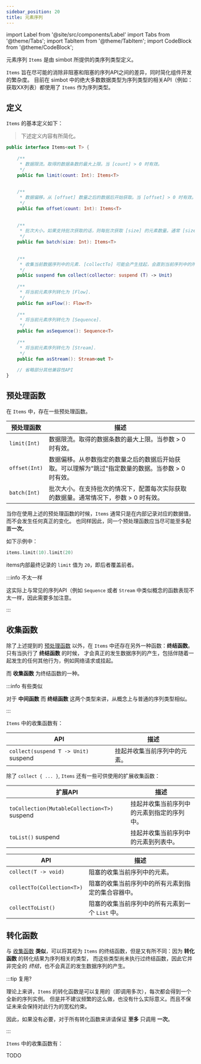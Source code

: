 ```yaml
---
sidebar_position: 20
title: 元素序列
---
```


import Label from '@site/src/components/Label'
import Tabs from '@theme/Tabs';
import TabItem from '@theme/TabItem';
import CodeBlock from '@theme/CodeBlock';


元素序列 `Items` 是由 simbot 所提供的类序列类型定义。

`Items` 旨在尽可能的消除非阻塞和阻塞的序列API之间的差异，同时简化组件开发的繁杂度。
目前在 simbot 中的绝大多数数据类型为序列类型的相关API（例如：获取XX列表）都使用了 `Items` 作为序列类型。

## 定义
`Items` 的基本定义如下：

> 下述定义内容有所简化。

```kotlin title='love/forte/simbot/utils/item/Items.kt'
public interface Items<out T> {
    
    /**
     * 数据限流。取得的数据条数的最大上限。当 [count] > 0 时有效。
     */
    public fun limit(count: Int): Items<T>
    
    
    /**
     * 数据偏移。从 [offset] 数量之后的数据后开始获取。当 [offset] > 0 时有效。
     */
    public fun offset(count: Int): Items<T>
    
    
    /**
     * 批次大小。如果支持批次获取的话，则每批次获取 [size] 的元素数量。通常 [size] > 0 时有效。
     */
    public fun batch(size: Int): Items<T>
    
    
    /**
     * 收集当前数据序列中的元素. [collectTo] 可能会产生挂起，会直到当前序列中的所有可能产生的元素收集完毕后结束挂起。
     */
    public suspend fun collect(collector: suspend (T) -> Unit)
    
    /**
     * 将当前元素序列转化为 [Flow].
     */
    public fun asFlow(): Flow<T>
    
    /**
     * 将当前元素序列转化为 [Sequence].
     */
    public fun asSequence(): Sequence<T>
    
    /**
     * 将当前元素序列转化为 [Stream].
     */
    public fun asStream(): Stream<out T>
    
    // 省略部分其他兼容性API
}
```

## 预处理函数
在 `Items` 中，存在一些预处理函数。

| 预处理函数         | 描述                                                    |
|---------------|-------------------------------------------------------|
| `limit(Int)`  | 数据限流。取得的数据条数的最大上限。当参数 > 0 时有效。                        |
| `offset(Int)` | 数据偏移。从参数指定的数量之后的数据后开始获取。可以理解为"跳过"指定数量的数据。当参数 > 0 时有效。 |
| `batch(Int)`  | 批次大小。在支持批次的情况下，配置每次实际获取的数据量。通常情况下，参数 > 0 时有效。         |

当你在使用上述的预处理函数的时候，`Items` 通常只是在内部记录对应的数据值，而不会发生任何真正的变化。
也同样因此，同一个预处理函数应当尽可能至多配置**一次**。

如下示例中：

```kotlin
items.limit(10).limit(20)
```

items内部最终记录的 `limit` 值为 `20`，即后者覆盖前者。

:::info 不太一样

这实际上与常见的序列API（例如 `Sequence` 或者 `Stream` 中类似概念的函数表现不太一样，因此需要多加注意。

:::


## 收集函数
除了上述提到的 [预处理函数](#预处理函数) 以外，在 `Items` 中还存在另外一种函数：**终结函数**。只有当执行了 **终结函数** 的时候，
才会真正的发生数据序列的产生，包括伴随着一起发生的任何其他行为，例如网络请求或挂起。

而 **收集函数** 为终结函数的一种。


:::info 有些类似

对于 **中间函数** 而 **终结函数** 这两个类型来讲，从概念上与普通的序列类型相似。

:::

`Items` 中的收集函数有：

<Tabs groupId="code">
<TabItem value="Kotlin">

| API                                                 | 描述             |
|-----------------------------------------------------|----------------|
| `collect(suspend T -> Unit)` <Label>suspend</Label> | 挂起并收集当前序列中的元素。 |


除了 `collect { ... }`, `Items` 还有一些可供使用的扩展收集函数：

| 扩展API                                                       | 描述                    |
|-------------------------------------------------------------|-----------------------|
| `toCollection(MutableCollection<T>)` <Label>suspend</Label> | 挂起并收集当前序列中的元素到指定的序列中。 |
| `toList()` <Label>suspend</Label>                           | 挂起并收集当前序列中的元素到列表中。    |


</TabItem>
<TabItem value="Java">

| API                        | 描述                           |
|----------------------------|------------------------------|
| `collect(T -> void)`       | 阻塞的收集当前序列中的元素。               |
| `collectTo(Collection<T>)` | 阻塞的收集当前序列中的所有元素到指定的集合容器中。    |
| `collectToList()`          | 阻塞的收集当前序列中的所有元素到一个 `List` 中。 |


</TabItem>
</Tabs>




## 转化函数
与 [收集函数](#收集函数) **类似**，可以将其视为 `Items` 的终结函数，但是又有所不同：因为 **转化函数** 的转化结果为序列相关的类型，
而这些类型尚未执行过终结函数，因此它并非完全的 _终结_，也不会真正的发生数据序列的产生。

:::tip 复用?

理论上来讲，`Items` 的转化函数是可以复用的（即调用多次），每次都会得到一个全新的序列实例。
但是并不建议频繁的这么做，也没有什么实际意义。而且不保证未来会保持对此行为的宽松约束。

因此，如果没有必要，对于所有转化函数来讲请保证 **至多** 只调用 **一次**。

:::

`Items` 中的收集函数有：

TODO





